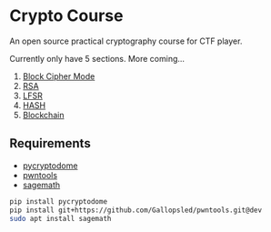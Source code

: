 # Crypto Course

An open source practical cryptography course for CTF player.

Currently only have 5 sections. More coming...

1. [Block Cipher Mode](/Block-Cipher-Mode)
2. [RSA](/RSA)
3. [LFSR](/LFSR)
4. [HASH](/HASH)
5. [Blockchain](/Blockchain)

## Requirements

* [pycryptodome](https://github.com/Legrandin/pycryptodome)
* [pwntools](https://github.com/Gallopsled/pwntools)
* [sagemath](https://www.sagemath.org/)

```bash
pip install pycryptodome
pip install git+https://github.com/Gallopsled/pwntools.git@dev
sudo apt install sagemath
```
